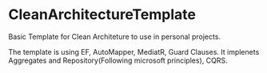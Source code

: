 # CleanArchitectureTemplate

Basic Template for Clean Architeture to use in personal projects.

The template is using EF, AutoMapper, MediatR, Guard Clauses.
It implenets Aggregates and Repository(Following microsoft principles), CQRS.
